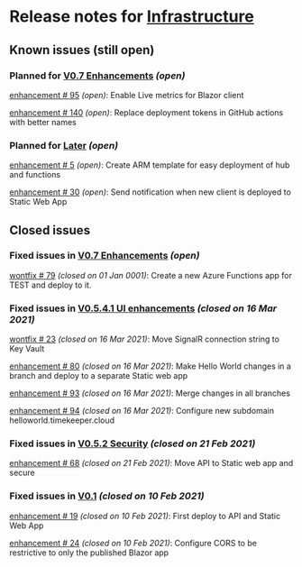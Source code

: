 # Release notes for [Infrastructure](https://github.com/lbugnion/timekeeper/projects/4)

## Known issues (still open)

### Planned for [V0.7 Enhancements](https://github.com/lbugnion/timekeeper/milestone/15) *(open)*

[enhancement # 95](https://github.com/lbugnion/timekeeper/issues/95) *(open)*: Enable Live metrics for Blazor client

[enhancement # 140](https://github.com/lbugnion/timekeeper/issues/140) *(open)*: Replace deployment tokens in GitHub actions with better names

### Planned for [Later](https://github.com/lbugnion/timekeeper/milestone/2) *(open)*

[enhancement # 5](https://github.com/lbugnion/timekeeper/issues/5) *(open)*: Create ARM template for easy deployment of hub and functions

[enhancement # 30](https://github.com/lbugnion/timekeeper/issues/30) *(open)*: Send notification when new client is deployed to Static Web App

## Closed issues

### Fixed issues in [V0.7 Enhancements](https://github.com/lbugnion/timekeeper/milestone/15) *(open)*

[wontfix # 79](https://github.com/lbugnion/timekeeper/issues/79) *(closed on 01 Jan 0001)*: Create a new Azure Functions app for TEST and deploy to it.

### Fixed issues in [V0.5.4.1 UI enhancements](https://github.com/lbugnion/timekeeper/milestone/19) *(closed on 16 Mar 2021)*

[wontfix # 23](https://github.com/lbugnion/timekeeper/issues/23) *(closed on 16 Mar 2021)*: Move SignalR connection string to Key Vault

[enhancement # 80](https://github.com/lbugnion/timekeeper/issues/80) *(closed on 16 Mar 2021)*: Make Hello World changes in a branch and deploy to a separate Static web app

[enhancement # 93](https://github.com/lbugnion/timekeeper/issues/93) *(closed on 16 Mar 2021)*: Merge changes in  all branches

[enhancement # 94](https://github.com/lbugnion/timekeeper/issues/94) *(closed on 16 Mar 2021)*: Configure new subdomain helloworld.timekeeper.cloud

### Fixed issues in [V0.5.2 Security](https://github.com/lbugnion/timekeeper/milestone/12) *(closed on 21 Feb 2021)*

[enhancement # 68](https://github.com/lbugnion/timekeeper/issues/68) *(closed on 21 Feb 2021)*: Move API to Static web app and secure

### Fixed issues in [V0.1](https://github.com/lbugnion/timekeeper/milestone/1) *(closed on 10 Feb 2021)*

[enhancement # 19](https://github.com/lbugnion/timekeeper/issues/19) *(closed on 10 Feb 2021)*: First deploy to API and Static Web App

[enhancement # 24](https://github.com/lbugnion/timekeeper/issues/24) *(closed on 10 Feb 2021)*: Configure CORS to be restrictive to only the published Blazor app

